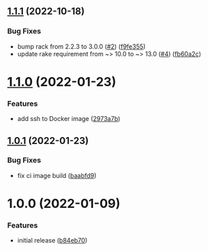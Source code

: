 ## [1.1.1](https://github.com/vtavernier/gem-repositories/compare/v1.1.0...v1.1.1) (2022-10-18)


### Bug Fixes

* bump rack from 2.2.3 to 3.0.0 ([#2](https://github.com/vtavernier/gem-repositories/issues/2)) ([f9fe355](https://github.com/vtavernier/gem-repositories/commit/f9fe355455c586b1e218742fe875e61f85dc3f19))
* update rake requirement from ~> 10.0 to ~> 13.0 ([#4](https://github.com/vtavernier/gem-repositories/issues/4)) ([fb60a2c](https://github.com/vtavernier/gem-repositories/commit/fb60a2c17373e37cce109b66e09ea7320f798feb))

# [1.1.0](https://github.com/vtavernier/gem-repositories/compare/v1.0.1...v1.1.0) (2022-01-23)


### Features

* add ssh to Docker image ([2973a7b](https://github.com/vtavernier/gem-repositories/commit/2973a7b4453707fe41bc518c5cabcd688c3f198b))

## [1.0.1](https://github.com/vtavernier/gem-repositories/compare/v1.0.0...v1.0.1) (2022-01-23)


### Bug Fixes

* fix ci image build ([baabfd9](https://github.com/vtavernier/gem-repositories/commit/baabfd9c26b0e7442fc0f65a94f6be587dd2a92b))

# 1.0.0 (2022-01-09)


### Features

* initial release ([b84eb70](https://github.com/vtavernier/gem-repositories/commit/b84eb70174e8e3e66d829034f0b316e5cfa3f48b))
